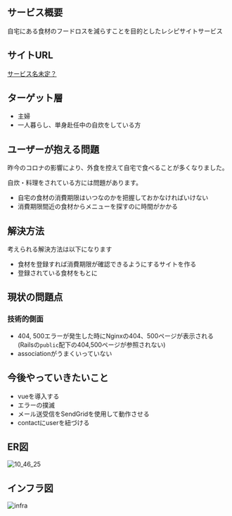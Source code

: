 <!--
# README

## 初期動作環境構築

git clone後に下記コマンドを実行すれば動作確認できると思います。<br />

yarn・jQueryなどのfrontendはほぼ初心者ですのでコマンドの抜け等がありましたら申し訳ありません。<br>

```bash
docker-compose build;
docker-compose run web rails db:create;
docker-compose run web rails db:migrate;
# 初期データ作成(seed_fuを使用)
docker-compose run web rails db:seed_fu;
docker-compose run web rails db:seed_fu;
docker-compose up -d && docker attach app_for_job_change_web_1;
```

```bash
git clone ;
docker-compose build;

docker-compose run --rm web bundle install;
docker-compose run --rm web bundle update;
docker-compose run --rm web bin/yarn install;
docker-compose run --rm web rails db:create;
docker-compose run --rm web rails db:migrate;

# 既存DBからデータを db/afixtures/ にバックアップ
docker-compose run --rm web rails seed_fu_gen:all;
# 投入用のseedデータを作成
docker-compose run --rm web rails seed_fu_all_datas:all;
# seedデータの main_imageカラムの設定を変更
docw rails change_properties_to_adapt_seed_data:all;
# データをseedする
docker-compose run --rm web rails db:seed_fu;
```

## 問題点
- 問題点リスト
  - [0.問題点リスト · Issue #40 · toshi-ue/app_for_job_change](https://github.com/toshi-ue/app_for_job_change/issues/40)
    - 優先(動作しないため作業を進めることができない)

- 質問リスト
  - [0.調査リスト · Issue #55 · toshi-ue/app_for_job_change](https://github.com/toshi-ue/app_for_job_change/issues/55)

現状としては以上になります。
よろしくお願いいたします。

This README would normally document whatever steps are necessary to get the
application up and running.

Things you may want to cover:

* Ruby version

* System dependencies

* Configuration

* Database creation

* Database initialization

* How to run the test suite

* Services (job queues, cache servers, search engines, etc.)

* Deployment instructions

* ...


## 参考にしたサイト
### HTML・CSS
- カード画像を中央の位置でトリミング
  - [1行追加でOK！CSSだけで画像をトリミングできる「object-fit」プロパティー | Webクリエイターボックス](https://www.webcreatorbox.com/tech/object-fit)

### 機能
- 関連レコードのカウントをDBに保存する
  - 
- 画像スライダー機能
  - [swiper/API.md at Swiper5 · nolimits4web/swiper](https://github.com/nolimits4web/swiper/blob/Swiper5/API.md)
  - [レスポンシブ対応でjQuery不要の高機能スライダー「Swiper」 | Will Style Inc.｜神戸にあるウェブ制作会社](https://www.willstyle.co.jp/blog/724/)
  - [Swiper.jsの使い方「レスポンシブ等の具体例」とオプション解説](https://stand-4u.com/web/javascript/swiper.html#%EF%BC%91%E7%94%BB%E9%9D%A2%E3%81%AB%E8%A4%87%E6%95%B0%E6%9E%9A%E8%A1%A8%E7%A4%BA%E3%81%99%E3%82%8B%E3%82%AB%E3%83%AB%E3%83%BC%E3%82%BB%E3%83%AB%E3%82%BF%E3%82%A4%E3%83%97%E3%81%AB%E3%81%99%E3%82%8B%E6%96%B9%E6%B3%95)
  - [Swiperのオプションを一覧でご紹介します | WEBコーダーBLOG](https://coder-memo.com/swiper-option/)
  - [【Swiper.js】複数のスライダーを同じページに設置する方法｜KaitoTakase｜note](https://note.com/kaito_takase/n/n0c26570be394)
  - [スライダープラグイン Swiper（v5）の使い方 / Web Design Leaves](https://www.webdesignleaves.com/pr/plugins/swiper_js.html)
  - [【JavaScript】スライダープラグイン「swiper.js」で同じオプション設定のスライダーを同一ページで複数設置する | 何もないけどヨロシク。](https://nanimonaikedo.jp/markup/1682/)
  - [【Rails5】「Swiper」を使ってスライダー、カルーセルを作る方法 - Qiita](https://qiita.com/emincoring/items/18d07d0aec5d9836227c)
- タグ機能
  - [mbleigh/acts-as-taggable-on: A tagging plugin for Rails applications that allows for custom tagging along dynamic contexts.](https://github.com/mbleigh/acts-as-taggable-on)
  - [erb - How to count the amount of times a tag has been used with ActsAsTaggableOn rails - Stack Overflow](https://stackoverflow.com/questions/38530218/how-to-count-the-amount-of-times-a-tag-has-been-used-with-actsastaggableon-rails)
- 補完機能
  - [【JavaScript】Select2でプルダウンをおしゃれにする【ライブラリ】 - Qiita](https://qiita.com/mtanabe/items/c324a2d4a8de8d1595e4)

ポートフォリオの内容

ポートフォリオを作った経緯

機能を画面共有しながら紹介する


苦労した点
技術的な側面

サービス的な側面

現在の問題点
-->


## サービス概要

自宅にある食材のフードロスを減らすことを目的としたレシピサイトサービス

## サイトURL
[サービス名未定？](https://nowastefood.tk/)


## ターゲット層

- 主婦
- 一人暮らし、単身赴任中の自炊をしている方

## ユーザーが抱える問題

昨今のコロナの影響により、外食を控えて自宅で食べることが多くなりました。<br>
<!-- 料理をする際にはまず自宅にある食材を消費することを前提に考えますが、 -->
自炊・料理をされている方には問題があります。
- 自宅の食材の消費期限はいつなのかを把握しておかなければいけない
- 消費期限間近の食材からメニューを探すのに時間がかかる

## 解決方法
考えられる解決方法は以下になります

- 食材を登録すれば消費期限が確認できるようにするサイトを作る
- 登録されている食材をもとに

## 現状の問題点
### 技術的側面

- 404, 500エラーが発生した時にNginxの404、500ページが表示される(Railsの`public`配下の404,500ページが参照されない)
- associationがうまくいっていない

## 今後やっていきたいこと

- vueを導入する
- エラーの撲滅
- メール送受信をSendGridを使用して動作させる
- contactにuserを紐づける

## ER図
![10_46_25](https://user-images.githubusercontent.com/46378023/138380342-abc2fb89-fd3c-4068-b4de-3dcdf42dad0b.jpg)

## インフラ図
![infra](https://user-images.githubusercontent.com/46378023/138411974-f3179342-f183-4e47-90b4-47c2f92fe892.png)
<!--
参考URL

[無料！かつ最短？で Ruby on Rails on Docker on AWS のアプリを公開するぞ。 - Qiita](https://qiita.com/at-946/items/1e8acea19cc0b9f31b98#5-1-acm%E3%81%A7ssl%E8%A8%BC%E6%98%8E%E6%9B%B8%E3%82%92%E7%99%BA%E8%A1%8C%E3%81%99%E3%82%8B)
[ryota1116/zero_calorie: 全ての食べ物を0kcalにするカロリー管理アプリ](https://github.com/ryota1116/zero_calorie)
[30代未経験からRails, AWS, Docker, CircleCIを使って減量アプリを作りました - Qiita](https://qiita.com/naota7118/items/d641eae70dd65412a00b)
[Rails+PostgreSQL+Docker+AWSで作成したポートフォリオの概要 - いわりょのBlog](https://ryo10leo.hatenablog.com/entry/2020/02/02/204150)
[daichi5/kotonoha: Rails+Docker+AWS](https://github.com/daichi5/kotonoha)
[開発環境インフラを ECS 移行している話 - Akatsuki Hackers Lab | 株式会社アカツキ（Akatsuki Inc.)](https://hackerslab.aktsk.jp/migrating-infrastructure-to-ecs)
[【個人開発】性格診断でお酒と出会う新サービス、「さけぐらむ🍶」リリースしました！🎉🎉 - Qiita](https://qiita.com/watsumi_/items/cd77a0f2ec3630d550f8)
[naka-no-mura/best_gifter](https://github.com/naka-no-mura/best_gifter)
[kazu-2020/arrangy](https://github.com/kazu-2020/arrangy)
-->
